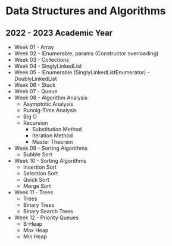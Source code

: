 # Data Structures and Algorithms
## 2022 - 2023 Academic Year

* Week 01 - Array
* Week 02 - IEnumerable, params (Constructor overloading)
* Week 03 - Collections
* Week 04 - SinglyLinkedList
* Week 05 - IEnumerable (SinglyLinkedListEnumerator) - DoublyLinkedList 
* Week 06 - Stack
* Week 07 - Queue
* Week 08 - Algorithm Analysis
    - Asymptotic Analysis
    - Runnig-Time Analysis 
    - Big O
    - Recursion
        - Substitution Method
        - Iteration Method
        - Master Theorem
* Week 09 - Sorting Algorithms
    - Bubble Sort
* Week 10 - Sorting Algorithms
    - Insertion Sort
    - Selection Sort
    - Quick Sort
    - Merge Sort
* Week 11 - Trees
    - Trees
    - Binary Trees
    - Binary Search Trees
* Week 12 - Priority Queues
    - B-Heap
    - Max Heap
    - Min Heap




 

